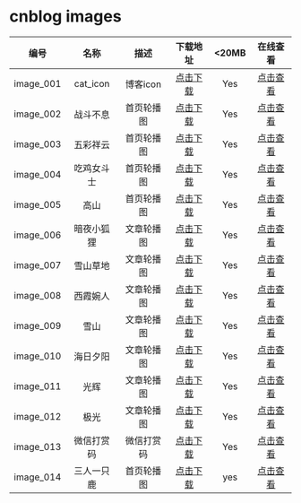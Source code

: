 # cnblog  images

|编号|名称|描述|下载地址|<20MB|在线查看|
|:----:|:----:|:----:|:----:|:----:|:----:|
|image_001| cat_icon |博客icon|[点击下载](https://github.com/SillyCuckoo/CDN/raw/master/cnblog/images/image_001.webp)|Yes|[点击查看](https://cdn.jsdelivr.net/gh/SillyCuckoo/CDN@master/cnblog/images/image_001.webp)|
|image_002| 战斗不息 |首页轮播图|[点击下载](https://github.com/SillyCuckoo/CDN/raw/master/cnblog/images/image_002.jpg)|Yes|[点击查看](https://cdn.jsdelivr.net/gh/SillyCuckoo/CDN@master/cnblog/images/image_002.jpg)|
|image_003| 五彩祥云 |首页轮播图|[点击下载](https://github.com/SillyCuckoo/CDN/raw/master/cnblog/images/image_003.jpg)|Yes|[点击查看](https://cdn.jsdelivr.net/gh/SillyCuckoo/CDN@master/cnblog/images/image_003.jpg)|
|image_004| 吃鸡女斗士 |首页轮播图|[点击下载](https://github.com/SillyCuckoo/CDN/raw/master/cnblog/images/image_004.jpg)|Yes|[点击查看](https://cdn.jsdelivr.net/gh/SillyCuckoo/CDN@master/cnblog/images/image_004.jpg)|
|image_005| 高山 |首页轮播图|[点击下载](https://github.com/SillyCuckoo/CDN/raw/master/cnblog/images/image_005.jpg)|Yes|[点击查看](https://cdn.jsdelivr.net/gh/SillyCuckoo/CDN@master/cnblog/images/image_005.jpg)|
|image_006| 暗夜小狐狸 |文章轮播图|[点击下载](https://github.com/SillyCuckoo/CDN/raw/master/cnblog/images/image_006.webp)|Yes|[点击查看](https://cdn.jsdelivr.net/gh/SillyCuckoo/CDN@master/cnblog/images/image_006.webp)|
|image_007| 雪山草地 |文章轮播图|[点击下载](https://github.com/SillyCuckoo/CDN/raw/master/cnblog/images/image_007.jpg)|Yes|[点击查看](https://cdn.jsdelivr.net/gh/SillyCuckoo/CDN@master/cnblog/images/image_007.jpg)|
|image_008| 西霞婉人 |文章轮播图|[点击下载](https://github.com/SillyCuckoo/CDN/raw/master/cnblog/images/image_008.jpg)|Yes|[点击查看](https://cdn.jsdelivr.net/gh/SillyCuckoo/CDN@master/cnblog/images/image_008.jpg)|
|image_009| 雪山 |文章轮播图|[点击下载](https://github.com/SillyCuckoo/CDN/raw/master/cnblog/images/image_009.jpg)|Yes|[点击查看](https://cdn.jsdelivr.net/gh/SillyCuckoo/CDN@master/cnblog/images/image_009.jpg)|
|image_010| 海日夕阳 |文章轮播图|[点击下载](https://github.com/SillyCuckoo/CDN/raw/master/cnblog/images/image_010.jpg)|Yes|[点击查看](https://cdn.jsdelivr.net/gh/SillyCuckoo/CDN@master/cnblog/images/image_010.jpg)|
|image_011| 光辉 |文章轮播图|[点击下载](https://github.com/SillyCuckoo/CDN/raw/master/cnblog/images/image_011.jpg)|Yes|[点击查看](https://cdn.jsdelivr.net/gh/SillyCuckoo/CDN@master/cnblog/images/image_011.jpg)|
|image_012| 极光 |文章轮播图|[点击下载](https://github.com/SillyCuckoo/CDN/raw/master/cnblog/images/image_012.jpg)|Yes|[点击查看](https://cdn.jsdelivr.net/gh/SillyCuckoo/CDN@master/cnblog/images/image_012.jpg)|
| image_013 | 微信打赏码 | 微信打赏码 | [点击下载](https://github.com/SillyCuckoo/CDN/raw/master/cnblog/images/image_013.png) |  Yes  | [点击查看](https://cdn.jsdelivr.net/gh/SillyCuckoo/CDN@master/cnblog/images/image_013.jpg) |
| image_014 | 三人一只鹿 | 首页轮播图 |[点击下载](https://github.com/SillyCuckoo/CDN/raw/master/cnblog/images/image_014.png)|yes| [点击查看](https://cdn.jsdelivr.net/gh/SillyCuckoo/CDN@master/cnblog/images/image_014.jpg)|


